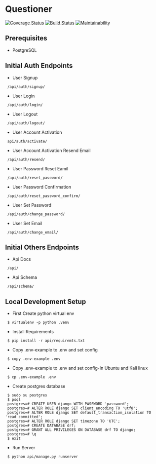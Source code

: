 # Questioner

[![Coverage Status](https://coveralls.io/repos/github/Ogutu-Brian/questioners/badge.svg?branch=develop)](https://coveralls.io/github/Ogutu-Brian/questioners?branch=develop)
[![Build Status](https://travis-ci.org/Ogutu-Brian/questioners.svg?branch=develop)](https://travis-ci.org/Ogutu-Brian/questioners)
[![Maintainability](https://api.codeclimate.com/v1/badges/4d16bef0be1da640c69d/maintainability)](https://codeclimate.com/github/Ogutu-Brian/questioners/maintainability)
## Prerequisites

- PostgreSQL



## Initial Auth Endpoints
 - User Signup
 ```
  /api/auth/signup/
 ```
 - User Login
 ```
  /api/auth/login/
 ```
 - User Logout
  ```
   /api/auth/logout/
 ```
 - User Account Activation
  ```
   api/auth/activate/
 ```
 - User Account Activation Resend Email
  ```
   /api/auth/resend/
 ```
 - User Password Reset Eamil
  ```
   /api/auth/reset_password/
 ```
 - User Password Confirmation
  ```
   /api/auth/reset_password_confirm/
 ```
 - User Set Password
  ```
   /api/auth/change_password/
 ```
 - User Set Email
  ```
   /api/auth/change_email/
 ```

## Initial Others Endpoints
 - Api Docs
 ```
  /api/
 ```
 - Api Schema
 ```
  /api/schema/
 ```

## Local Development Setup
 - First Create python virtual env
 ```
  $ virtualenv -p python .venv
 ```
 - Install Requirements
 ```
  $ pip install -r api/requiremts.txt
 ```
 - Copy .env-example to .env and set config
 ```
  $ copy .env-example .env
 ```
 - Copy .env-example to .env and set config-In Ubuntu and Kali linux
 ```
  $ cp .env-example .env
 ```
 
 - Create postgres database
 ```
  $ sudo su postgres
  $ psql
  postgres=# CREATE USER django WITH PASSWORD 'password';
  postgres=# ALTER ROLE django SET client_encoding TO 'utf8';
  postgres=# ALTER ROLE django SET default_transaction_isolation TO 'read committed';
  postgres=# ALTER ROLE django SET timezone TO 'UTC';
  postgres=# CREATE DATABASE drf;
  postgres=# GRANT ALL PRIVILEGES ON DATABASE drf TO django;
  postgres=# \q
  $ exit
 ```
 - Run Server
 ```
  $ python api/manage.py runserver
 ```

